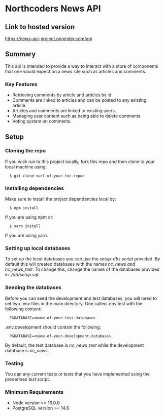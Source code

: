 # Northcoders News API

## Link to hosted version

https://news-api-project.onrender.com/api

## Summary

This api is intended to provide a way to interact with a store of components that one would expect on a news site such as articles and comments.
### Key Features 
  - Retrieving comments by article and articles by id
  - Comments are linked to articles and can be posted to any existing article.
  - Articles and comments are linked to existing users.
  - Managing user content such as being able to delete comments
  - Voting system on comments.

## Setup

### Cloning the repo

If you wish run to this project locally, fork this repo and then clone to your local machine using:
```
  $ git clone <url-of-your-for-repo>
```

### Installing dependencies

Make sure to install the project dependencies local by:
```
  $ npm install
```
If you are using npm or:
```
  $ yarn install
```
If you are using yarn.

### Setting up local databases

To set up the local databases you can use the _setup-dbs_ script provided. By default this will created databases with the names __nc\_news_ and _nc_\_news\_test_. To change this, change the names of the databases provided in _./db/setup.sql_. 

### Seeding the databases

Before you can seed the development and test databases, you will need to set two .env files in the main directory. One called .env.test with the following content:
```
  PGDATABASE=<name-of-your-test-database>
```
.env.development should contain the following:
```
  PGDATABASE=<name-of-your-development-database>
```
By default, the test database is _nc\_news\_test_ while the development database is _nc\_news_.

### Testing

You can any current tests or tests that you have implemented using the predefined _test_ script.

### Minimum Requirements

 - Node version >= 16.0.0
 - PostgreSQL version >= 14.6 